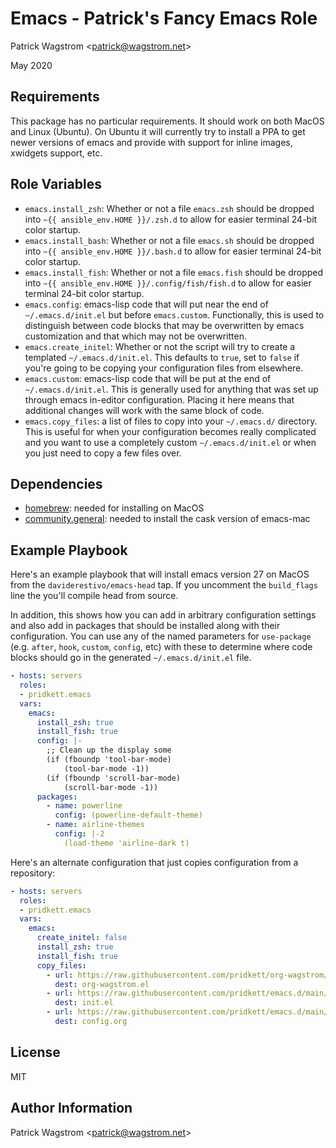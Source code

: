 Emacs - Patrick's Fancy Emacs Role
==================================

Patrick Wagstrom &lt;patrick@wagstrom.net&gt;

May 2020

Requirements
------------

This package has no particular requirements. It should work on both MacOS and Linux (Ubuntu). On Ubuntu it will currently try to install a PPA to get newer versions of emacs and provide with support for inline images, xwidgets support, etc.

Role Variables
--------------

- `emacs.install_zsh`: Whether or not a file `emacs.zsh` should be dropped into `~{{ ansible_env.HOME }}/.zsh.d` to allow for easier terminal 24-bit color startup.
- `emacs.install_bash`: Whether or not a file `emacs.sh` should be dropped into `~{{ ansible_env.HOME }}/.bash.d` to allow for easier terminal 24-bit color startup.
- `emacs.install_fish`: Whether or not a file `emacs.fish` should be dropped into `~{{ ansible_env.HOME }}/.config/fish/fish.d` to allow for easier terminal 24-bit color startup.
- `emacs.config`: emacs-lisp code that will put near the end of `~/.emacs.d/init.el` but before `emacs.custom`. Functionally, this is used to distinguish between code blocks that may be overwritten by emacs customization and that which may not be overwritten.
- `emacs.create_initel`: Whether or not the script will try to create a templated `~/.emacs.d/init.el`. This defaults to `true`, set to `false` if you're going to be copying your configuration files from elsewhere.
- `emacs.custom`: emacs-lisp code that will be put at the end of `~/.emacs.d/init.el`. This is generally used for anything that was set up through emacs in-editor configuration. Placing it here means that additional changes will work with the same block of code.
- `emacs.copy_files`: a list of files to copy into your `~/.emacs.d/` directory. This is useful for when your configuration becomes really complicated and you want to use a completely custom `~/.emacs.d/init.el` or when you just need to copy a few files over.

Dependencies
------------

- [homebrew](https://docs.ansible.com/ansible/latest/modules/homebrew_module.html): needed for installing on MacOS
- [community.general](https://galaxy.ansible.com/community/general): needed to install the cask version of emacs-mac

Example Playbook
----------------

Here's an example playbook that will install emacs version 27 on MacOS from the `daviderestivo/emacs-head` tap. If you uncomment the `build_flags` line the you'll compile head from source.

In addition, this shows how you can add in arbitrary configuration settings and also add in packages that should be installed along with their configuration. You can use any of the named parameters for `use-package` (e.g. `after`, `hook`, `custom`, `config`, etc) with these to determine where code blocks should go in the generated `~/.emacs.d/init.el` file.

```yaml
- hosts: servers
  roles:
  - pridkett.emacs
  vars:
    emacs:
      install_zsh: true
      install_fish: true
      config: |-
        ;; Clean up the display some
        (if (fboundp 'tool-bar-mode)
            (tool-bar-mode -1))
        (if (fboundp 'scroll-bar-mode)
            (scroll-bar-mode -1))
      packages:
        - name: powerline
          config: (powerline-default-theme)
        - name: airline-themes
          config: |-2
            (load-theme 'airline-dark t)
```

Here's an alternate configuration that just copies configuration from a repository:

```yaml
- hosts: servers
  roles:
  - pridkett.emacs
  vars:
    emacs:
      create_initel: false
      install_zsh: true
      install_fish: true
      copy_files:
        - url: https://raw.githubusercontent.com/pridkett/org-wagstrom/main/org-wagstrom.el
          dest: org-wagstrom.el
        - url: https://raw.githubusercontent.com/pridkett/emacs.d/main/init.el
          dest: init.el
        - url: https://raw.githubusercontent.com/pridkett/emacs.d/main/config.org
          dest: config.org
```

License
-------

MIT

Author Information
------------------

Patrick Wagstrom &lt;patrick@wagstrom.net&gt;
